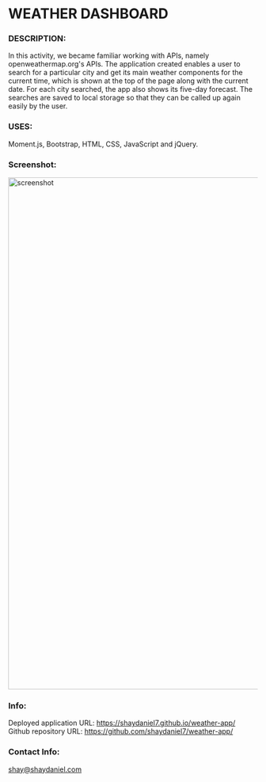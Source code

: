 # WEATHER DASHBOARD

### DESCRIPTION:
In this activity, we became familiar working with APIs, namely openweathermap.org's APIs. The application created enables a user to search for a particular city and get its main weather components for the current time, which is shown at the top of the page along with the current date. For each city searched, the app also shows its five-day forecast. The searches are saved to local storage so that they can be called up again easily by the user.

### USES:
Moment.js, Bootstrap, HTML, CSS, JavaScript and jQuery.

### Screenshot:
<img width="1035" alt="screenshot" src="https://user-images.githubusercontent.com/67557233/93553407-be4d5000-f927-11ea-860b-9f90df46592e.png">

### Info:
Deployed application URL: https://shaydaniel7.github.io/weather-app/
Github repository URL: https://github.com/shaydaniel7/weather-app/

### Contact Info:
shay@shaydaniel.com


